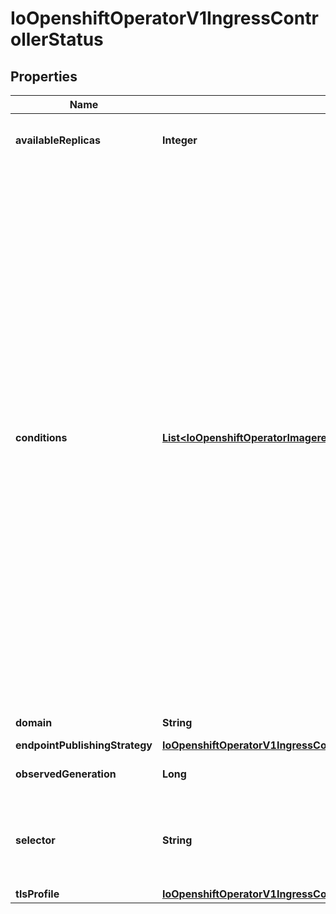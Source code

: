 
# IoOpenshiftOperatorV1IngressControllerStatus

## Properties
Name | Type | Description | Notes
------------ | ------------- | ------------- | -------------
**availableReplicas** | **Integer** | availableReplicas is number of observed available replicas according to the ingress controller deployment. |  [optional]
**conditions** | [**List&lt;IoOpenshiftOperatorImageregistryV1ConfigStatusConditions&gt;**](IoOpenshiftOperatorImageregistryV1ConfigStatusConditions.md) | conditions is a list of conditions and their status.   Available means the ingress controller deployment is available and servicing route and ingress resources (i.e, .status.availableReplicas equals .spec.replicas)   There are additional conditions which indicate the status of other ingress controller features and capabilities.     * LoadBalancerManaged   - True if the following conditions are met:     * The endpoint publishing strategy requires a service load balancer.   - False if any of those conditions are unsatisfied.     * LoadBalancerReady   - True if the following conditions are met:     * A load balancer is managed.     * The load balancer is ready.   - False if any of those conditions are unsatisfied.     * DNSManaged   - True if the following conditions are met:     * The endpoint publishing strategy and platform support DNS.     * The ingress controller domain is set.     * dns.config.openshift.io/cluster configures DNS zones.   - False if any of those conditions are unsatisfied.     * DNSReady   - True if the following conditions are met:     * DNS is managed.     * DNS records have been successfully created.   - False if any of those conditions are unsatisfied. |  [optional]
**domain** | **String** | domain is the actual domain in use. |  [optional]
**endpointPublishingStrategy** | [**IoOpenshiftOperatorV1IngressControllerStatusEndpointPublishingStrategy**](IoOpenshiftOperatorV1IngressControllerStatusEndpointPublishingStrategy.md) |  |  [optional]
**observedGeneration** | **Long** | observedGeneration is the most recent generation observed. |  [optional]
**selector** | **String** | selector is a label selector, in string format, for ingress controller pods corresponding to the IngressController. The number of matching pods should equal the value of availableReplicas. |  [optional]
**tlsProfile** | [**IoOpenshiftOperatorV1IngressControllerStatusTlsProfile**](IoOpenshiftOperatorV1IngressControllerStatusTlsProfile.md) |  |  [optional]



